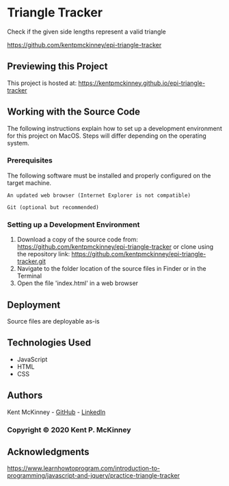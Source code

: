 <!-- Category: Epicodus;HTML/CSS/JS -->
# Triangle Tracker

Check if the given side lengths represent a valid triangle

https://github.com/kentpmckinney/epi-triangle-tracker

## Previewing this Project

This project is hosted at: https://kentpmckinney.github.io/epi-triangle-tracker

## Working with the Source Code

The following instructions explain how to set up a development environment for this project on MacOS. Steps will differ depending on the operating system.

### Prerequisites

The following software must be installed and properly configured on the target machine. 

```
An updated web browser (Internet Explorer is not compatible)
```
```
Git (optional but recommended)
```

### Setting up a Development Environment

1. Download a copy of the source code from: https://github.com/kentpmckinney/epi-triangle-tracker
   or clone using the repository link: https://github.com/kentpmckinney/epi-triangle-tracker.git
2. Navigate to the folder location of the source files in Finder or in the Terminal
3. Open the file 'index.html' in a web browser

## Deployment

Source files are deployable as-is

## Technologies Used

* JavaScript
* HTML
* CSS

## Authors

Kent McKinney - [GitHub](https://github.com/kentpmckinney) - [LinkedIn](https://www.linkedin.com/in/kentpmckinney/)

### Copyright &copy; 2020 Kent P. McKinney

## Acknowledgments

https://www.learnhowtoprogram.com/introduction-to-programming/javascript-and-jquery/practice-triangle-tracker
